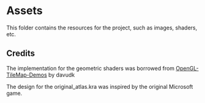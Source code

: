 # Assets
This folder contains the resources for the project, such as images, shaders, etc.

## Credits
The implementation for the geometric shaders was borrowed from [OpenGL-TileMap-Demos](https://github.com/davudk/OpenGL-TileMap-Demos) by davudk

The design for the original_atlas.kra was inspired by the original Microsoft game.